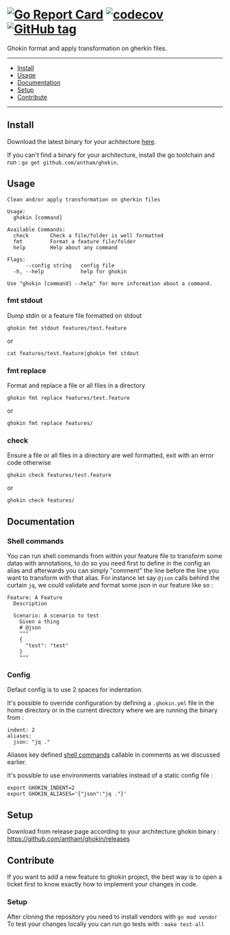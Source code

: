 # [![Go Report Card](https://goreportcard.com/badge/github.com/antham/ghokin)](https://goreportcard.com/report/github.com/antham/ghokin) [![codecov](https://codecov.io/gh/antham/ghokin/branch/master/graph/badge.svg)](https://codecov.io/gh/antham/ghokin) [![GitHub tag](https://img.shields.io/github/tag/antham/ghokin.svg)]()

Ghokin format and apply transformation on gherkin files.

---

- [Install](#install)
- [Usage](#usage)
- [Documentation](#documentation)
- [Setup](#setup)
- [Contribute](#contribute)

---

## Install

Download the latest binary for your achitecture [here](https://github.com/antham/ghokin/releases/latest).

If you can't find a binary for your architecture, install the go toolchain and run : `go get github.com/antham/ghokin`.

## Usage

```
Clean and/or apply transformation on gherkin files

Usage:
  ghokin [command]

Available Commands:
  check       Check a file/folder is well formatted
  fmt         Format a feature file/folder
  help        Help about any command

Flags:
      --config string   config file
  -h, --help            help for ghokin

Use "ghokin [command] --help" for more information about a command.
```

### fmt stdout

Dump stdin or a feature file formatted on stdout

```
ghokin fmt stdout features/test.feature
```

or

```
cat features/test.feature|ghokin fmt stdout
```

### fmt replace

Format and replace a file or all files in a directory

```
ghokin fmt replace features/test.feature
```

or

```
ghokin fmt replace features/
```

### check

Ensure a file or all files in a directory are well formatted, exit with an error code otherwise

```
ghokin check features/test.feature
```

or

```
ghokin check features/
```

## Documentation

### Shell commands

You can run shell commands from within your feature file to transform some datas with annotations, to do so you need first to define in the config an alias and afterwards you can simply "comment" the line before the line you want to transform with that alias.
For instance let say `@json` calls behind the curtain `jq`, we could validate and format some json in our feature like so :

```
Feature: A Feature
  Description

  Scenario: A scenario to test
    Given a thing
    # @json
    """
    {
      "test": "test"
    }
    """
```

### Config

Defaut config is to use 2 spaces for indentation.

It's possible to override configuration by defining a `.ghokin.yml` file in the home directory or in the current directory where we are running the binary from :

```
indent: 2
aliases:
  json: "jq ."
```

Aliases key defined [shell commands](#shell-commands) callable in comments as we discussed earlier.

It's possible to use environments variables instead of a static config file :

```
export GHOKIN_INDENT=2
export GHOKIN_ALIASES='{"json":"jq ."}'
```

## Setup

Download from release page according to your architecture ghokin binary : https://github.com/antham/ghokin/releases

## Contribute

If you want to add a new feature to ghokin project, the best way is to open a ticket first to know exactly how to implement your changes in code.

### Setup

After cloning the repository you need to install vendors with `go mod vendor`
To test your changes locally you can run go tests with : `make test-all`
